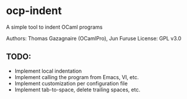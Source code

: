 # ocp-indent

A simple tool to indent OCaml programs

Authors: Thomas Gazagnaire (OCamlPro), Jun Furuse
License: GPL v3.0

## TODO:

- Implement local indentation
- Implement calling the program from Emacs, VI, etc.
- Implement customization per configuration file
- Implement tab-to-space, delete trailing spaces, etc.
